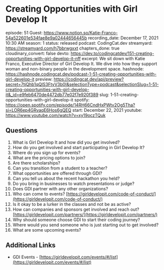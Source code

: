 # Creating Opportunities with Girl Develop It

episode: 51
Guest: https://www.notion.so/Katie-Franco-54a522601e534fae8e9a02444656445b
recording_date: December 17, 2021 10:30 AM
season: 1
status: released
podcast: CodingCat.dev
streamyard: https://streamyard.com/h7bbrwgxxt
chapters_done: true
cloudinary_convert: false
devto: https://dev.to/codingcatdev/151-creating-opportunities-with-girl-develop-it-nff
excerpt: We sit down with Katie Franco, Executive Director of Girl Develop It. We dive into how they support woman and non-binary people in the development space.
hashnode: https://hashnode.codingcat.dev/podcast-1-51-creating-opportunities-with-girl-develop-it
preview: https://codingcat.dev/api/preview?secret=7tjQhb1qQlS3FtyV3b0I&selectionType=podcast&selectionSlug=1-51-creating-opportunities-with-girl-develop-it&_id=e9feb6470de4472db77e02f7e920f389
slug: 1-51-creating-opportunities-with-girl-develop-it
spotify: https://open.spotify.com/episode/14RH66CndHxPWtv2Og5Tha?si=LOR6ep4GRvaqE6Hos6gQEQ
start: December 22, 2021
youtube: https://www.youtube.com/watch?v=xy19oczTQuk

## Questions

1. What is Girl Develop It and how did you get involved? 
2. How do you get involved and start participating in Girl Develop It?
3. Where do you sign up for events?
4. What are the pricing options to join? 
5. Are there scholarships?
6. Can you transition from a student to a teacher?
7. What opportunities are offered through GDI?
8. Can you tell us about the recent hackathon you held?
9. Do you bring in businesses to watch presentations or judge?
10. Does GDI partner with any other organizations?
11. Who can come to events? 
[https://girldevelopit.com/code-of-conduct/](https://girldevelopit.com/code-of-conduct/)
12. Is it okay to be a lurker in the classes and not be as active?
13. How can companies and sponsors get involved and reach out?
[https://girldevelopit.com/partners/](https://girldevelopit.com/partners/)
14. Why should someone choose GDI to start their coding journey?
15. Where would you send someone who is just starting out to get involved? 
16. What are some upcoming events?

## Additional Links

- GDI Events - [https://girldevelopit.com/events/#/list](https://girldevelopit.com/events/#/list)